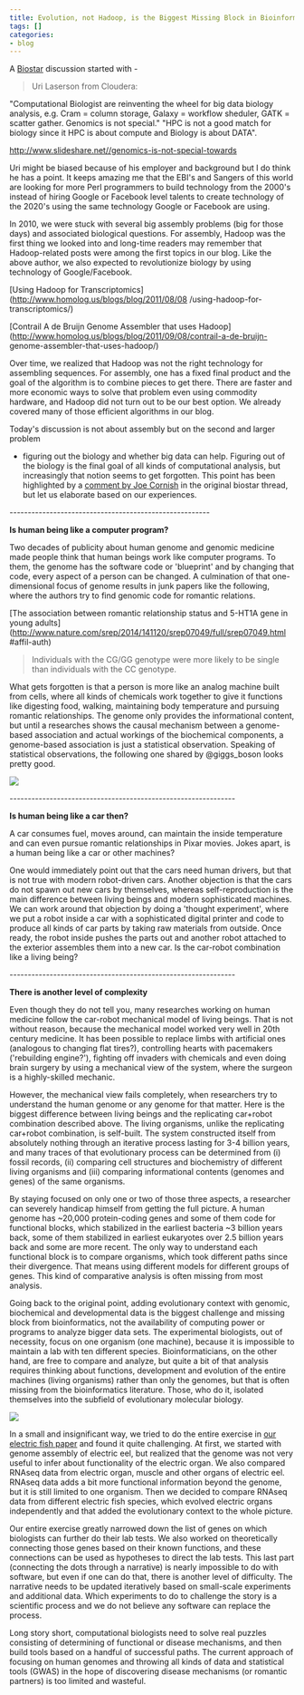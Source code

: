 ```yaml
---
title: Evolution, not Hadoop, is the Biggest Missing Block in Bioinformatics
tags: []
categories:
- blog
---
```

A [Biostar](https://www.biostars.org/p/119918/) discussion started with -
<!--more-->

> Uri Laserson from Cloudera:

"Computational Biologist are reinventing the wheel for big data biology
analysis, e.g. Cram = column storage, Galaxy = workflow sheduler, GATK =
scatter gather. Genomics is not special." "HPC is not a good match for biology
since it HPC is about compute and Biology is about DATA".

http://www.slideshare.net//genomics-is-not-special-towards

Uri might be biased because of his employer and background but I do think he
has a point. It keeps amazing me that the EBI's and Sangers of this world are
looking for more Perl programmers to build technology from the 2000's instead
of hiring Google or Facebook level talents to create technology of the 2020's
using the same technology Google or Facebook are using.

In 2010, we were stuck with several big assembly problems (big for those days)
and associated biological questions. For assembly, Hadoop was the first thing
we looked into and long-time readers may remember that Hadoop-related posts
were among the first topics in our blog. Like the above author, we also
expected to revolutionize biology by using technology of Google/Facebook.

[Using Hadoop for Transcriptomics](http://www.homolog.us/blogs/blog/2011/08/08
/using-hadoop-for-transcriptomics/)

[Contrail A de Bruijn Genome Assembler that uses
Hadoop](http://www.homolog.us/blogs/blog/2011/09/08/contrail-a-de-bruijn-
genome-assembler-that-uses-hadoop/)

Over time, we realized that Hadoop was not the right technology for assembling
sequences. For assembly, one has a fixed final product and the goal of the
algorithm is to combine pieces to get there. There are faster and more
economic ways to solve that problem even using commodity hardware, and Hadoop
did not turn out to be our best option. We already covered many of those
efficient algorithms in our blog.

Today's discussion is not about assembly but on the second and larger problem
- figuring out the biology and whether big data can help. Figuring out of the
biology is the final goal of all kinds of computational analysis, but
increasingly that notion seems to get forgotten. This point has been
highlighted by a [comment by Joe Cornish](https://www.biostars.org/p/119918/)
in the original biostar thread, but let us elaborate based on our experiences.

\-------------------------------------------------------

**Is human being like a computer program?**

Two decades of publicity about human genome and genomic medicine made people
think that human beings work like computer programs. To them, the genome has
the software code or 'blueprint' and by changing that code, every aspect of a
person can be changed. A culmination of that one-dimensional focus of genome
results in junk papers like the following, where the authors try to find
genomic code for romantic relations.

[The association between romantic relationship status and 5-HT1A gene in young
adults](http://www.nature.com/srep/2014/141120/srep07049/full/srep07049.html
#affil-auth)

> Individuals with the CG/GG genotype were more likely to be single than
individuals with the CC genotype.

What gets forgotten is that a person is more like an analog machine built from
cells, where all kinds of chemicals work together to give it functions like
digesting food, walking, maintaining body temperature and pursuing romantic
relationships. The genome only provides the informational content, but until a
researches shows the causal mechanism between a genome-based association and
actual workings of the biochemical components, a genome-based association is
just a statistical observation. Speaking of statistical observations, the
following one shared by @giggs_boson looks pretty good.

![](https://pbs.twimg.com/media/B21HboAIMAAE0Db.jpg:large)

\--------------------------------------------------------------

**Is human being like a car then?**

A car consumes fuel, moves around, can maintain the inside temperature and can
even pursue romantic relationships in Pixar movies. Jokes apart, is a human
being like a car or other machines?

One would immediately point out that the cars need human drivers, but that is
not true with modern robot-driven cars. Another objection is that the cars do
not spawn out new cars by themselves, whereas self-reproduction is the main
difference between living beings and modern sophisticated machines. We can
work around that objection by doing a 'thought experiment', where we put a
robot inside a car with a sophisticated digital printer and code to produce
all kinds of car parts by taking raw materials from outside. Once ready, the
robot inside pushes the parts out and another robot attached to the exterior
assembles them into a new car. Is the car-robot combination like a living
being?

\--------------------------------------------------------------

**There is another level of complexity**

Even though they do not tell you, many researches working on human medicine
follow the car-robot mechanical model of living beings. That is not without
reason, because the mechanical model worked very well in 20th century
medicine. It has been possible to replace limbs with artificial ones
(analogous to changing flat tires?), controlling hearts with pacemakers
('rebuilding engine?'), fighting off invaders with chemicals and even doing
brain surgery by using a mechanical view of the system, where the surgeon is a
highly-skilled mechanic.

However, the mechanical view fails completely, when researchers try to
understand the human genome or any genome for that matter. Here is the biggest
difference between living beings and the replicating car+robot combination
described above. The living organisms, unlike the replicating car+robot
combination, is self-built. The system constructed itself from absolutely
nothing through an iterative process lasting for 3-4 billion years, and many
traces of that evolutionary process can be determined from (i) fossil records,
(ii) comparing cell structures and biochemistry of different living organisms
and (iii) comparing informational contents (genomes and genes) of the same
organisms.

By staying focused on only one or two of those three aspects, a researcher can
severely handicap himself from getting the full picture. A human genome has
~20,000 protein-coding genes and some of them code for functional blocks,
which stabilized in the earliest bacteria ~3 billion years back, some of them
stabilized in earliest eukaryotes over 2.5 billion years back and some are
more recent. The only way to understand each functional block is to compare
organisms, which took different paths since their divergence. That means using
different models for different groups of genes. This kind of comparative
analysis is often missing from most analysis.

Going back to the original point, adding evolutionary context with genomic,
biochemical and developmental data is the biggest challenge and missing block
from bioinformatics, not the availability of computing power or programs to
analyze bigger data sets. The experimental biologists, out of necessity, focus
on one organism (one machine), because it is impossible to maintain a lab with
ten different species. Bioinformaticians, on the other hand, are free to
compare and analyze, but quite a bit of that analysis requires thinking about
functions, development and evolution of the entire machines (living organisms)
rather than only the genomes, but that is often missing from the
bioinformatics literature. Those, who do it, isolated themselves into the
subfield of evolutionary molecular biology.

![](http://s22.postimg.org/rgeeewcst/Capture.jpg?noCache=1416595346)

In a small and insignificant way, we tried to do the entire exercise in [our
electric fish paper](http://www.ncbi.nlm.nih.gov/pubmed/24970089) and found it
quite challenging. At first, we started with genome assembly of electric eel,
but realized that the genome was not very useful to infer about functionality
of the electric organ. We also compared RNAseq data from electric organ,
muscle and other organs of electric eel. RNAseq data adds a bit more
functional information beyond the genome, but it is still limited to one
organism. Then we decided to compare RNAseq data from different electric fish
species, which evolved electric organs independently and that added the
evolutionary context to the whole picture.

Our entire exercise greatly narrowed down the list of genes on which
biologists can further do their lab tests. We also worked on theoretically
connecting those genes based on their known functions, and these connections
can be used as hypotheses to direct the lab tests. This last part (connecting
the dots through a narrative) is nearly impossible to do with software, but
even if one can do that, there is another level of difficulty. The narrative
needs to be updated iteratively based on small-scale experiments and
additional data. Which experiments to do to challenge the story is a
scientific process and we do not believe any software can replace the process.

Long story short, computational biologists need to solve real puzzles
consisting of determining of functional or disease mechanisms, and then build
tools based on a handful of successful paths. The current approach of focusing
on human genomes and throwing all kinds of data and statistical tools (GWAS)
in the hope of discovering disease mechanisms (or romantic partners) is too
limited and wasteful.


